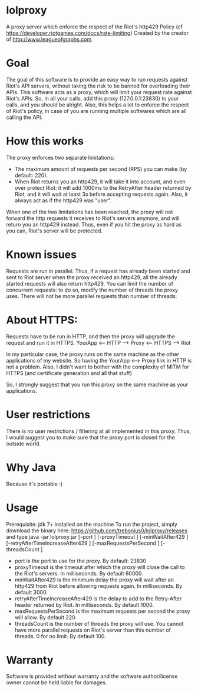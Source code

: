 # lolproxy
A proxy server which enforce the respect of the Riot's http429 Policy (cf https://developer.riotgames.com/docs/rate-limiting)
Created by the creator of http://www.leagueofgraphs.com.

# Goal
The goal of this software is to provide an easy way to run requests against Riot's API servers, without taking the risk to be banned for overloading their APIs.
This software acts as a proxy, which will limit your request rate against Riot's APIs. So, in all your calls, add this proxy (127.0.0.1:23830) to your calls, and you should be alright.
Also, this helps a lot to enforce the respect of Riot's policy, in case of you are running multiple softwares which are all calling the API.


# How this works
The proxy enforces two separate limitations:
- The maximum amount of requests per second (RPS) you can make (by default: 220). 
- When Riot returns you an http429, it will take it into account, and even over protect Riot: it will add 1000ms to the RetryAfter header returned by Riot, and it will wait at least 3s before accepting requests again. Also, it always act as if the http429 was "user".

When one of the two limitations has been reached, the proxy will not forward the http requests it receives to Riot's servers anymore, and will return you an http429 instead. 
Thus, even if you hit the proxy as hard as you can, Riot's server will be protected.


# Known issues
Requests are run in parallel. 
Thus, if a request has already been started and sent to Riot server when the proxy received an http429, all the already started requests will also return http429.
You can limit the number of concurrent requests: to do so, modify the number of threads the proxy uses. There will not be more parallel requests than number of threads.


# About HTTPS:
Requests have to be run in HTTP, and then the proxy will upgrade the request and run it in HTTPS.
YourApp <-- HTTP --> Proxy <-- HTTPS --> Riot

In my particular case, the proxy runs on the same machine as the other applications of my website. So having the YourApp <--> Proxy link in HTTP is not a problem.
Also, I didn't want to bother with the complexity of MITM for HTTPS (and certificate generation and all that stuff)

So, I strongly suggest that you run this proxy on the same machine as your applications.


# User restrictions
There is no user restrictions / filtering at all implemented in this proxy. Thus, I would suggest you to make sure that the proxy port is closed for the outside world.

# Why Java
Because it's portable :)


# Usage
Prerequisite: jdk 7+ installed on the machine
To run the project, simply download the binary here: https://github.com/trebonius0/lolproxy/releases and type
java -jar lolproxy.jar [-port <Port>] [-proxyTimeout <ProxyTimeout>] [-minWaitAfter429 <MinWaitAfter429>] [-retryAfterTimeIncreaseAfter429 <RetryAfterTimeIncreaseAfter429>] [-maxRequestsPerSecond <MaxRequestsPerSecond>] [-threadsCount <ThreadsCount>]
- port is the port to use for the proxy. By default: 23830
- proxyTimeout is the timeout after which the proxy will close the call to the Riot's servers. In milliseconds. By default 60000.
- minWaitAfter429 is the minimum delay the proxy will wait after an http429 from Riot before allowing requests again. In milliseconds. By default 3000.
- retryAfterTimeIncreaseAfter429 is the delay to add to the Retry-After header returned by Riot. In milliseconds. By default 1000.
- maxRequestsPerSecond is the maximum requests per second the proxy will allow. By default 220.
- threadsCount is the number of threads the proxy will use. You cannot have more parallel requests on Riot's server than this number of threads. 0 for no limit. By default 100.


# Warranty
Software is provided without warranty and the software author/license owner cannot be held liable for damages.
